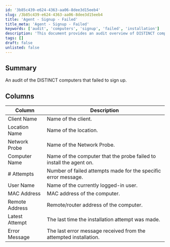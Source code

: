 ```yaml
---
id: '3b85c439-e624-4363-aa06-8dee3d15eeb4'
slug: /3b85c439-e624-4363-aa06-8dee3d15eeb4
title: 'Agent - Signup - Failed'
title_meta: 'Agent - Signup - Failed'
keywords: ['audit', 'computers', 'signup', 'failed', 'installation']
description: 'This document provides an audit overview of DISTINCT computers that failed to sign up for agent installation. It includes detailed information on each computer, including the client name, location, network probe, and the specific error messages encountered during the installation attempts.'
tags: []
draft: false
unlisted: false
---
```


## Summary

An audit of the DISTINCT computers that failed to sign up.

## Columns

| Column          | Description                                                                       |
|-----------------|-----------------------------------------------------------------------------------|
| Client Name     | Name of the client.                                                               |
| Location Name   | Name of the location.                                                             |
| Network Probe    | Name of the Network Probe.                                                        |
| Computer Name   | Name of the computer that the probe failed to install the agent on.              |
| # Attempts       | Number of failed attempts made for the specific error message.                    |
| User Name       | Name of the currently logged-in user.                                            |
| MAC Address     | MAC address of the computer.                                                     |
| Remote Address   | Remote/router address of the computer.                                           |
| Latest Attempt  | The last time the installation attempt was made.                                  |
| Error Message   | The last error message received from the attempted installation.                  |


